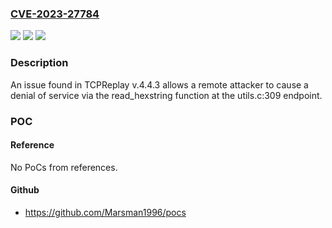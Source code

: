 ### [CVE-2023-27784](https://cve.mitre.org/cgi-bin/cvename.cgi?name=CVE-2023-27784)
![](https://img.shields.io/static/v1?label=Product&message=n%2Fa&color=blue)
![](https://img.shields.io/static/v1?label=Version&message=n%2Fa&color=blue)
![](https://img.shields.io/static/v1?label=Vulnerability&message=n%2Fa&color=brighgreen)

### Description

An issue found in TCPReplay v.4.4.3 allows a remote attacker to cause a denial of service via the read_hexstring function at the utils.c:309 endpoint.

### POC

#### Reference
No PoCs from references.

#### Github
- https://github.com/Marsman1996/pocs

